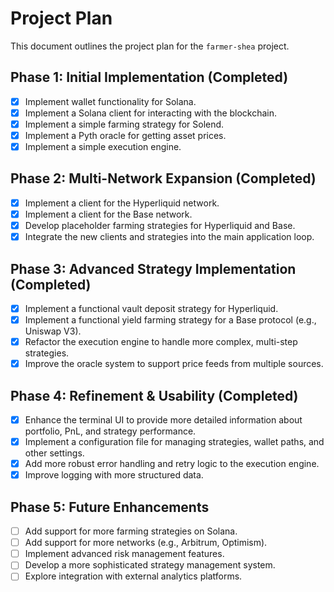 # Project Plan

This document outlines the project plan for the `farmer-shea` project.

## Phase 1: Initial Implementation (Completed)

- [x] Implement wallet functionality for Solana.
- [x] Implement a Solana client for interacting with the blockchain.
- [x] Implement a simple farming strategy for Solend.
- [x] Implement a Pyth oracle for getting asset prices.
- [x] Implement a simple execution engine.

## Phase 2: Multi-Network Expansion (Completed)

- [x] Implement a client for the Hyperliquid network.
- [x] Implement a client for the Base network.
- [x] Develop placeholder farming strategies for Hyperliquid and Base.
- [x] Integrate the new clients and strategies into the main application loop.

## Phase 3: Advanced Strategy Implementation (Completed)

- [x] Implement a functional vault deposit strategy for Hyperliquid.
- [x] Implement a functional yield farming strategy for a Base protocol (e.g., Uniswap V3).
- [x] Refactor the execution engine to handle more complex, multi-step strategies.
- [x] Improve the oracle system to support price feeds from multiple sources.

## Phase 4: Refinement & Usability (Completed)

- [x] Enhance the terminal UI to provide more detailed information about portfolio, PnL, and strategy performance.
- [x] Implement a configuration file for managing strategies, wallet paths, and other settings.
- [x] Add more robust error handling and retry logic to the execution engine.
- [x] Improve logging with more structured data.

## Phase 5: Future Enhancements

- [ ] Add support for more farming strategies on Solana.
- [ ] Add support for more networks (e.g., Arbitrum, Optimism).
- [ ] Implement advanced risk management features.
- [ ] Develop a more sophisticated strategy management system.
- [ ] Explore integration with external analytics platforms.
